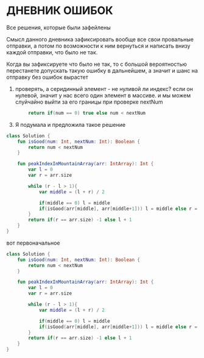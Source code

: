 # ДНЕВНИК ОШИБОК
Все решения, которые были зафейлены

Смысл данного дневника зафиксировать вообще все свои провальные отправки, а потом по возможности к ним вернуться и написать внизу каждой отправки, что было не так.

Когда вы зафиксируете что было не так, то с большой вероятностью перестанете допускать такую ошибку в дальнейшем, а значит и шанс на отправку без ошибок вырастет

1. проверять, а серидинный элемент - не нуливой ли индекс? если он нулевой, значит у нас всего один элемент в массиве. и мы можем слуйчайно выйти за его границы при проверке nextNum

```kotlin
        return if(num == 0) true else num < nextNum
```


3. Я подумала и предложила такое решение 
```kotlin
class Solution {
    fun isGood(num: Int, nextNum: Int): Boolean {
        return num < nextNum
    }

    fun peakIndexInMountainArray(arr: IntArray): Int {
        var l = 0
        var r = arr.size

        while (r - l > 1){
            var middle = (l + r) / 2

            if(middle == 0) l = middle  
            if(isGood(arr[middle], arr[middle+1])) l = middle else r = middle
        }    
        return if(r == arr.size) -1 else l + 1
    }
}
```
 

вот первоначальное
```kotlin
class Solution {
    fun isGood(num: Int, nextNum: Int): Boolean {
        return num < nextNum
    }

    fun peakIndexInMountainArray(arr: IntArray): Int {
        var l = 0
        var r = arr.size

        while (r - l > 1){
            var middle = (l + r) / 2

            if(middle == 0) l = middle  
            if(isGood(arr[middle], arr[middle+1])) l = middle else r = middle
        }    
        return if(r == arr.size) -1 else l + 1
    }
}
```